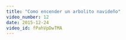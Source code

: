 ```yaml
---
title: "Como encender un arbolito navideño"
video_number: 12
date: 2015-12-24
video_id: fPahVpDwTMA
---
```

